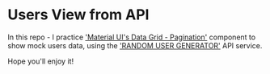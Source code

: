 # Users View from API
In this repo - I practice ['Material UI's Data Grid - Pagination']('https://mui.com/components/data-grid/pagination/#main-content') component to show mock users data, using the ['RANDOM USER GENERATOR']('https://randomuser.me/') API service.

Hope you'll enjoy it!